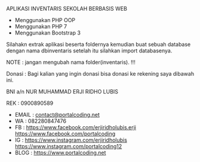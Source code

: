 APLIKASI INVENTARIS SEKOLAH BERBASIS WEB

- Menggunakan PHP OOP
- Menggunakan PHP 7
- Menggunakan Bootstrap 3

Silahakn extrak aplikasi beserta foldernya
kemudian buat sebuah database dengan nama dbinventaris
setelah itu silahkan import databasenya.

NOTE : jangan mengubah nama folder(inventaris). !!!

Donasi : Bagi kalian yang ingin donasi bisa donasi ke rekening saya dibawah ini.

BNI a/n NUR MUHAMMAD ERJI RIDHO LUBIS

REK  : 0900890589

- EMAIL : contact@portalcoding.net
- WA : 082280847476
- FB    : https://www.facebook.com/erjiridholubis.erji
          https://www.facebook.com/portalcoding
- IG    : https://www.instagram.com/erjiridholubis
          https://www.instagram.com/portalcoding12
- BLOG  : https://www.portalcoding.net
